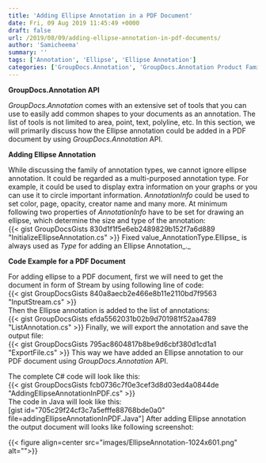 ```yaml
---
title: 'Adding Ellipse Annotation in a PDF Document'
date: Fri, 09 Aug 2019 11:45:49 +0000
draft: false
url: /2019/08/09/adding-ellipse-annotation-in-pdf-documents/
author: 'Samicheema'
summary: ''
tags: ['Annotation', 'Ellipse', 'Ellipse Annotation']
categories: ['GroupDocs.Annotation', 'GroupDocs.Annotation Product Family']
---
```


**GroupDocs.Annotation API**

_GroupDocs.Annotation_ comes with an extensive set of tools that you can use to easily add common shapes to your documents as an annotation. The list of tools is not limited to area, point, text, polyline, etc. In this section, we will primarily discuss how the Ellipse annotation could be added in a PDF document by using _GroupDocs.Annotation_ API.

**Adding Ellipse Annotation**

While discussing the family of annotation types, we cannot ignore ellipse annotation. It could be regarded as a multi-purposed annotation type. For example, it could be used to display extra information on your graphs or you can use it to circle important information. _AnnotationInfo_ could be used to set color, page, opacity, creator name and many more. At minimum following two properties of _AnnotationInfo_ have to be set for drawing an ellipse, which determine the size and type of the annotation:  
{{< gist GroupDocsGists 830d1f1f5e6eb2489829b152f7a6d889 "InitializeEllipseAnnotation.cs" >}} Fixed value_AnnotationType.Ellipse_ is always used as _Type_ for adding an Ellipse Annotation_._

**Code Example for a PDF Document**

For adding ellipse to a PDF document, first we will need to get the document in form of Stream by using following line of code:  
{{< gist GroupDocsGists 840a8aecb2e466e8b11e2110bd7f9563 "InputStream.cs" >}}  
Then the Ellipse annotation is added to the list of annotations:  
{{< gist GroupDocsGists efda5562031b02b9d701981f52aa4789 "ListAnnotation.cs" >}} Finally, we will export the annotation and save the output file:  
{{< gist GroupDocsGists 795ac8604817b8be9d6cbf380d1cd1a1 "ExportFile.cs" >}} This way we have added an Ellipse annotation to our PDF document using _GroupDocs.Annotation_ API.  

The complete C# code will look like this:  
{{< gist GroupDocsGists fcb0736c7f0e3cef3d8d03ed4a0844de "AddingEllipseAnnotationInPDF.cs" >}}  
The code in Java will look like this:  
\[gist id="705c29f24cf3c7a5efffe88768bde0a0" file=addingEllipseAnnotationInPDF.Java"\] After adding Ellipse annotation the output document will looks like following screenshot:



{{< figure align=center src="images/EllipseAnnotation-1024x601.png" alt="">}}





